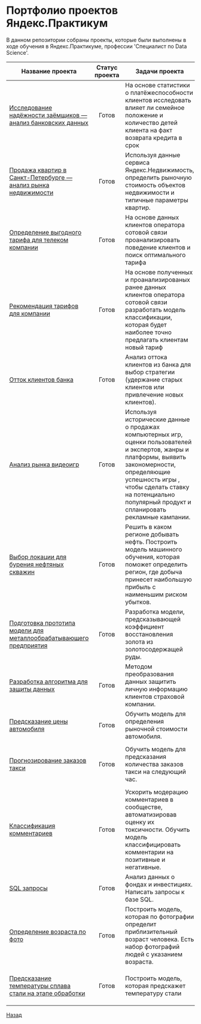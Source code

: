 # Портфолио проектов Яндекс.Практикум
В данном репозитории собраны проекты, которые были выполнены в ходе обучения в Яндекс.Практикуме, профессии 'Специалист по Data Science'.

 Название проекта | Статус проекта | Задачи проекта | Навыки и инструменты
----------- | :---------------: | -------------- | :-------------------:
[Исследование надёжности заёмщиков — анализ банковских данных](https://github.com/MikhailNaumov88/yandex_praktikum/tree/main/reliability_of_borrowers) | Готов | На основе статистики о платёжеспособности клиентов исследовать влияет ли семейное положение и количество детей клиента на факт возврата кредита в срок | `предобработка данных` , `Pandas`
[Продажа квартир в Санкт-Петербурге — анализ рынка недвижимости](https://github.com/MikhailNaumov88/yandex_praktikum/blob/main/real_estate_eda) | Готов | Используя данные сервиса Яндекс.Недвижимость, определить рыночную стоимость объектов недвижимости и типичные параметры квартир. | `исследовательский анализ данных`, `визуализация данных`, `предобработка данных`,  `Pandas`, `Seaborn`, `Matplotlib`
[Определение выгодного тарифа для телеком компании](https://github.com/MikhailNaumov88/yandex_praktikum/blob/main/choosing_profitable_tariff) | Готов | На основе данных клиентов оператора сотовой связи проанализировать поведение клиентов и поиск оптимального тарифа |  `Pandas`, `NumPy`, `Seaborn`, `Matplotlib`, `SciPy`
[Рекомендация тарифов для компании](https://github.com/MikhailNaumov88/yandex_praktikum/blob/main/tariff_recommendation_model) | Готов | На основе полученных и проанализированых ранее данных клиентов оператора сотовой связи разработать модель классификации, которая будет наиболее точно предлагать клиентам новый тариф |  `машинное обучение`, `Pandas`, `NumPy`, `Sklearn`
[Отток клиентов банка](https://github.com/MikhailNaumov88/yandex_praktikum/blob/main/forecasting_customer_churn) | Готов | Анализ оттока клиентов из банка для выбор стратегии (удержание старых клиентов или привлечение новых клиентов). | `Pandas`, `NumPy`, `Sklearn`, `Seaborn`, `Matplotlib`, `category_encoders`
[Анализ рынка видеоигр](https://github.com/MikhailNaumov88/yandex_praktikum/blob/main/games_market_analysis) | Готов | Используя исторические данные о продажах компьютерных игр, оценки пользователей и экспертов, жанры и платформы, выявить закономерности, определяющие успешность игры , чтобы сделать ставку на потенциально популярный продукт и спланировать рекламные кампании. |`описательная статистика`, `проверка статистических гипотез`, `Pandas`, `NumPy`, `Seaborn`, `Matplotlib`
[Выбор локации для бурения нефтяных скважин](https://github.com/MikhailNaumov88/yandex_praktikum/blob/main/well_location_selection) | Готов | Решить в каком регионе добывать нефть. Построить модель машинного обучения, которая поможет определить регион, где добыча принесет наибольшую прибыль с наименьшим риском убытков. |  `Pandas`, `NumPy`, `Sklearn`, `Seaborn`, `Matplotlib`, `Math`
[Подготовка прототипа модели для металлообрабатывающего предприятия](https://github.com/MikhailNaumov88/yandex_praktikum/blob/main/gold_recovery) | Готов | Разработка модели, предсказывающей коэффициент восстановления золота из золотосодержащей руды.| `Pandas`, `NumPy`, `Sklearn`
[Разработка алгоритма для защиты данных](https://github.com/MikhailNaumov88/yandex_praktikum/blob/main/data_protection_algorithm) | Готов | Методом преобразования данных защитить личную информацию клиентов страховой компании. | `Pandas`, `NumPy`, `Sklearn`
[Предсказание цены автомобиля](https://github.com/MikhailNaumov88/yandex_praktikum/blob/main/used_car_cost_prediction) | Готов | Обучить модель для определения рыночной стоимости автомобиля. | `Pandas`, `NumPy`, `Sklearn`, `CatBoost`, '`LightGBM`
[Прогнозирование заказов такси](https://github.com/MikhailNaumov88/yandex_praktikum/blob/main/forecast_taxi_orders) | Готов | Обучить модель для предсказания количества заказов такси на следующий час. | `Pandas`, `NumPy`, `Sklearn`, `CatBoost`, `StatsModels`, '`LightGBM`, `Matplotlib`, `Seaborn`
[Классификация комментариев](https://github.com/MikhailNaumov88/yandex_praktikum/blob/main/toxic_tweets) | Готов | Ускорить модерацию комментариев в сообществе, автоматизировав оценку их токсичности. Обучить модель классифицировать комментарии на позитивные и негативные. | `Pandas`, `NumPy`, `Sklearn`, `CatBoost`, `NLTK`, '`LightGBM`, `Matplotlib`, `spaCy`, `BERT`
[SQL запросы](https://colab.research.google.com/drive/1zymkiBM-66hv6E_-k_5gib5X0vS0CHpY?usp=sharing) | Готов | Анализ данных о фондах и инвестициях. Написать запросы к базе SQL. | `SQL`
[Определение возраста по фото](https://github.com/MikhailNaumov88/yandex_praktikum/tree/main/age_determination_by_photo) | Готов | Построить модель, которая по фотографии определит приблизительный возраст человека. Есть набор фотографий людей с указанием возраста. | `Pandas`,`keras`, `Matplotlib`, `Seaborn`, `компьютерное зрение`
[Предсказание температуры сплава стали на этапе обработки](https://github.com/MikhailNaumov88/yandex_praktikum/tree/main/out_of_furnace_steel_processing) | Готов | Построить модель, которая предскажет температуру стали | `Pandas`, `Matplotlib`, `Seaborn`, `Sklearn`, `CatBoost`, `LightGBM`

<a href="https://github.com/MikhailNaumov88">Назад</a>

